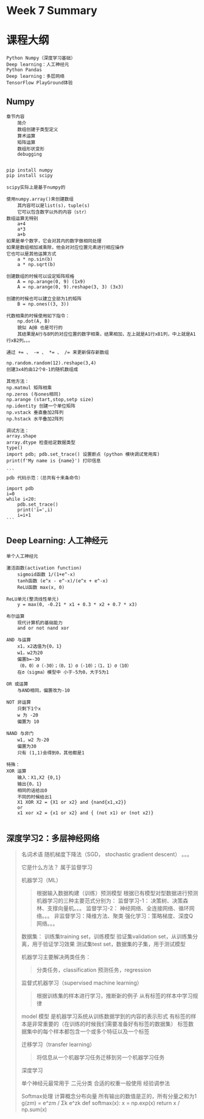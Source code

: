 # Week 7 Summary

# 课程大纲
```
Python Numpy（深度学习基础）
Deep learning：人工神经元
Python Pandas
Deep learning：多层网络
TensorFlow PlayGround体验
```

## Numpy
````
章节内容
	简介
	数组创建于类型定义
	算术运算
	矩阵运算
	数组形状变形
	debugging


pip install numpy
pip install scipy

scipy实际上是基于numpy的

使用numpy.array()来创建数组
	其内容可以是list(s)，tuple(s)
	它可以包含数字以外的内容（str）
数组运算无特别
	a+4
	a*3
	a+b
如果是单个数字，它会对其内的数字做相同处理
如果是数组相加减乘除，他会对对应位置元素进行相应操作
它也可以是其他运算方式
	a * np.sin(b)
	a * np.sqrt(b)

创建数组的时候可以设定矩阵规格
	A = np.arange(0, 9) (1x9)
	A = np.arange(0, 9).reshape(3, 3) (3x3)

创建的时候也可以建立全部为1的矩阵
	B = np.ones((3, 3))

代数相乘的时候使用如下指令：
	np.dot(A, B)
	貌似 A@B 也是可行的
	其结果是A行与B列的对应位置的数字相乘，结果相加，左上就是A1行xB1列，中上就是A1行xB2列。。。
	
通过 += 、 -= 、 *= 、 /= 来更新保存新数组

np.random.random(12).reshape(3,4)
创建3x4的由12个0-1的随机数组成

其他方法：
np.matmul 矩阵相乘
np.zeros (与ones相同)
np.arange (start,stop,setp size)
np.identity 创建一个单位矩阵
np.vstack 垂直叠加2阵列
np.hstack 水平叠加2阵列

调试方法：
array.shape
array.dtype 检查给定数据类型
type()
import pdb; pdb.set_trace() 设置断点 (python 模块调试常用库)
print(f'My name is {name}') 打印信息

```
pdb 代码示范：（总共有十来条命令）

import pdb
i=0
while i<20:
	pdb.set_trace()
	print('i=',i)
	i=i+1
```
````

## Deep Learning: 人工神经元
```
单个人工神经元

激活函数(activation function)
	sigmoid函数 1/(1+e^-x)
	tanh函数 (e^x - e^-x)/(e^x + e^-x)
	ReLU函数 max(x, 0)
	
ReLU单元(整流线性单元)
	y = max(0, -0.21 * x1 + 0.3 * x2 + 0.7 * x3)
	
布尔运算
	现代计算机的基础能力
	and or not nand xor
	
AND 与运算
	x1，x2选值为{0，1}
	w1，w2为20
	偏置b=-30
	（0，0）σ（-30）；（0，1）σ（-10）；（1，1）σ（10）
	在σ（sigma）模型中 小于-5为0，大于5为1

OR 或运算
	与AND相同，偏置改为-10
	
NOT 非运算
	只剩下1个x
	w 为 -20
	偏置为 10
	
NAND 与非门
	w1, w2 为-20
	偏置为30
	只有 (1,1)会得到0，其他都是1
	
特殊：
XOR 运算
	输入：X1,X2 {0,1}
	输出{0，1}
	相同的话给出0
	不同的时候给出1
	X1 XOR X2 = {X1 or x2} and {nand{x1,x2}}
	or
	x1 xor x2 = {x1 or x2} and { (not x1) or (not x2)}
	
```

## 深度学习2：多层神经网络
> 名词术语
> 随机梯度下降法（SGD， stochastic gradient descent）
> 。。。
> 
> 它是什么方法？
> 属于监督学习
> 
> 机器学习（ML）
> > 根据输入数据构建（训练）预测模型
> > 根据已有模型对型数据进行预测
> 机器学习的三种主要范式分别为：
> > 监督学习-1： 决策树、决策森林、支撑向量机。。。
> > 监督学习-2： 神经网络、全连接网络、循环网络。。。
> > 非监督学习：降维方法、聚类
> > 强化学习：策略梯度、深度Q网络。。。
> 
> 数据集：
> 训练集training set，训练模型
> 验证集validation set，从训练集分离，用于验证学习效果
> 测试集test set，数据集的子集，用于测试模型
> 
> 机器学习主要解决两类任务：
> > 分类任务，classification
> > 预测任务，regression
> 
> 监督式机器学习（supervised machine learning）
> > 根据训练集的样本进行学习，推断新的例子
> > 从有标签的样本中学习规律
> 
> model 模型 是机器学习系统从训练数据学到的内容的表示形式
> 有标签的样本是非常重要的（在训练的时候我们需要准备好有标签的数据集）
> 标签数据集中的每个样本都包含一个或多个特征以及一个标签
> 
> 迁移学习（transfer learning）
> > 将信息从一个机器学习任务迁移到另一个机器学习任务
> 
> 深度学习
>
> 单个神经元最常用于 二元分类
> 合适的权重一般使用 经验调参法
> 
> Softmax处理
> 计算概念分布向量
> 所有输出的数值是正的，所有分量之和为1
> g(zm) = e^zm / Σk e^zk
> def softmax(x):
> 	x = np.exp(x)
>	return x / np.sum(x)